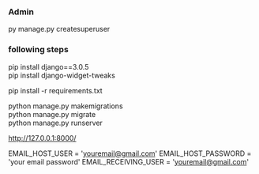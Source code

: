 
### Admin

py manage.py createsuperuser

### following steps

pip install django==3.0.5 <br>
pip install django-widget-tweaks

pip install -r requirements.txt

python manage.py makemigrations <br>
python manage.py migrate<br>
python manage.py runserver


http://127.0.0.1:8000/


EMAIL_HOST_USER = 'youremail@gmail.com'
EMAIL_HOST_PASSWORD = 'your email password'
EMAIL_RECEIVING_USER = 'youremail@gmail.com'

